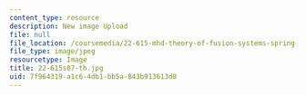 ```yaml
---
content_type: resource
description: New image Upload
file: null
file_location: /coursemedia/22-615-mhd-theory-of-fusion-systems-spring-2007/7f964319a1c64db1bb5a843b913613d0_22-615s07-th.jpg
file_type: image/jpeg
resourcetype: Image
title: 22-615s07-th.jpg
uid: 7f964319-a1c6-4db1-bb5a-843b913613d0
---
```

